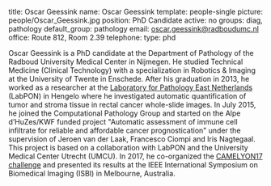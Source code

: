 title: Oscar Geessink
name: Oscar Geessink
template: people-single
picture: people/Oscar_Geessink.jpg
position: PhD Candidate
active: no
groups: diag, pathology
default_group: pathology
email: oscar.geessink@radboudumc.nl
office: Route 812, Room 2.39
telephone:
type: phd

Oscar Geessink is a PhD candidate at the Department of Pathology of the Radboud University Medical Center in Nijmegen. He studied Technical Medicine (Clinical Technology) with a specialization in Robotics & Imaging at the University of Twente in Enschede. After his graduation in 2013, he worked as a researcher at the <a href="https://www.labpon.nl/">Laboratory for Pathology East Netherlands</a> (LabPON) in Hengelo where he investigated automatic quantification of tumor and stroma tissue in rectal cancer whole-slide images. In July 2015, he joined the Computational Pathology Group and started on the Alpe d’HuZes/KWF funded project "Automatic assessment of immune cell infiltrate for reliable and affordable cancer prognostication" under the supervision of Jeroen van der Laak, Francesco Ciompi and Iris Nagtegaal. This project is based on a collaboration with LabPON and the University Medical Center Utrecht (UMCU). In 2017, he co-organized the <a href="https://camelyon17.grand-challenge.org/">CAMELYON17 challenge</a> and presented its results at the IEEE International Symposium on Biomedical Imaging (ISBI) in Melbourne, Australia.
